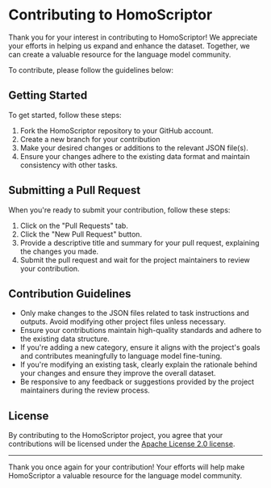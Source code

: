 # Contributing to HomoScriptor

Thank you for your interest in contributing to HomoScriptor! We appreciate your efforts in helping us expand and enhance the dataset. Together, we can create a valuable resource for the language model community.

To contribute, please follow the guidelines below:

## Getting Started

To get started, follow these steps:

1. Fork the HomoScriptor repository to your GitHub account.
2. Create a new branch for your contribution
3. Make your desired changes or additions to the relevant JSON file(s).
4. Ensure your changes adhere to the existing data format and maintain consistency with other tasks.

## Submitting a Pull Request

When you're ready to submit your contribution, follow these steps:
1. Click on the "Pull Requests" tab.
2. Click the "New Pull Request" button.
3. Provide a descriptive title and summary for your pull request, explaining the changes you made.
4. Submit the pull request and wait for the project maintainers to review your contribution.

## Contribution Guidelines

- Only make changes to the JSON files related to task instructions and outputs. Avoid modifying other project files unless necessary.
- Ensure your contributions maintain high-quality standards and adhere to the existing data structure.
- If you're adding a new category, ensure it aligns with the project's goals and contributes meaningfully to language model fine-tuning.
- If you're modifying an existing task, clearly explain the rationale behind your changes and ensure they improve the overall dataset.
- Be responsive to any feedback or suggestions provided by the project maintainers during the review process.

## License

By contributing to the HomoScriptor project, you agree that your contributions will be licensed under the [Apache License 2.0 license](https://github.com/your-username/HomoScriptor/blob/main/LICENSE).

---

Thank you once again for your contribution! Your efforts will help make HomoScriptor a valuable resource for the language model community.

